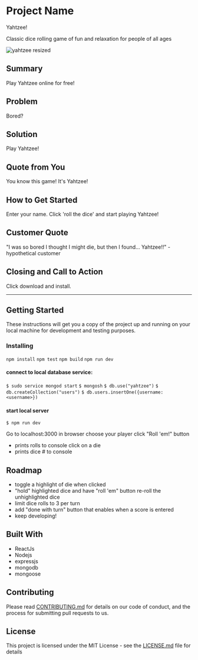 # Project Name #
Yahtzee!

Classic dice rolling game of fun and relaxation for people of all ages

![yahtzee resized](https://user-images.githubusercontent.com/41316262/235382730-619c9eb1-5430-4e8b-bb3a-45abc55a9890.png)

## Summary ##
Play Yahtzee online for free!

## Problem ##
Bored?

## Solution ##
Play Yahtzee!

## Quote from You ##
You know this game! It's Yahtzee!

## How to Get Started ##
Enter your name. Click 'roll the dice' and start playing Yahtzee!

## Customer Quote ##
"I was so bored I thought I might die, but then I found...  Yahtzee!!" -hypothetical customer

## Closing and Call to Action ##
Click download and install.


---

## Getting Started

These instructions will get you a copy of the project up and running on your local machine for development and testing purposes. 


### Installing

`npm install`
`npm test`
`npm build`
`npm run dev`

#### connect to local database service:

`$ sudo service mongod start`
`$ mongosh`
`$ db.use("yahtzee")`
`$ db.createCollection("users")`
`$ db.users.insertOne({username: <username>})`

#### start local server
`$ npm run dev`

Go to localhost:3000 in browser
choose your player
click "Roll 'em!" button
 - prints rolls to console
click on a die
 - prints dice # to console

## Roadmap
 - toggle a highlight of die when clicked
 - "hold" highlighted dice and have "roll 'em" button re-roll the unhighlighted dice
 - limit dice rolls to 3 per turn
 - add "done with turn" button that enables when a score is entered
 - keep developing!


## Built With
 - ReactJs
 - Nodejs
 - expressjs
 - mongodb
 - mongoose

## Contributing

Please read [CONTRIBUTING.md](https://gist.github.com/PurpleBooth/b24679402957c63ec426) for details on our code of conduct, and the process for submitting pull requests to us.

## License

This project is licensed under the MIT License - see the [LICENSE.md](LICENSE.md) file for details


